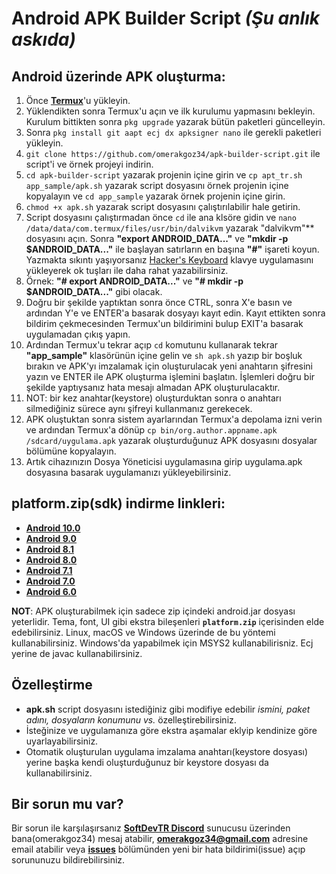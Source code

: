 # **Android APK Builder Script** *(Şu anlık askıda)*

## **Android üzerinde APK oluşturma:**

1. Önce **[Termux](https://play.google.com/store/apps/details?id=com.termux)**'u yükleyin.
2. Yüklendikten sonra Termux'u açın ve ilk kurulumu yapmasını bekleyin. Kurulum bittikten sonra `pkg upgrade` yazarak bütün paketleri güncelleyin.
3. Sonra `pkg install git aapt ecj dx apksigner nano` ile gerekli paketleri yükleyin.
4. `git clone https://github.com/omerakgoz34/apk-builder-script.git` ile script'i ve örnek projeyi indirin.
5. `cd apk-builder-script` yazarak projenin içine girin ve `cp apt_tr.sh app_sample/apk.sh` yazarak script dosyasını örnek projenin içine kopyalayın ve `cd app_sample` yazarak örnek projenin içine girin.
6. `chmod +x apk.sh` yazarak script dosyasını çalıştırılabilir hale getirin.
7. Script dosyasını çalıştırmadan önce `cd` ile ana klsöre gidin ve `nano /data/data/com.termux/files/usr/bin/dalvikvm` yazarak "dalvikvm"** dosyasını açın. Sonra **"export ANDROID_DATA..."** ve **"mkdir -p $ANDROID_DATA..."** ile başlayan satırların en başına **"#"** işareti koyun. Yazmakta sıkıntı yaşıyorsanız [Hacker's Keyboard](https://play.google.com/store/apps/details?id=org.pocketworkstation.pckeyboard) klavye uygulamasını yükleyerek ok tuşları ile daha rahat yazabilirsiniz.
8. Örnek: **"# export ANDROID_DATA..."** ve **"# mkdir -p $ANDROID_DATA..."** gibi olacak.
9. Doğru bir şekilde yaptıktan sonra önce CTRL, sonra X'e basın ve ardından Y'e ve ENTER'a basarak dosyayı kayıt edin. Kayıt ettikten sonra bildirim çekmecesinden Termux'un bildirimini bulup EXIT'a basarak uygulamadan çıkış yapın.
10. Ardından Termux'u tekrar açıp `cd` komutunu kullanarak tekrar **"app_sample"** klasörünün içine gelin ve `sh apk.sh` yazıp bir boşluk bırakın ve APK'yı imzalamak için oluşturulacak yeni anahtarın şifresini yazın ve ENTER ile APK oluşturma işlemini başlatın. İşlemleri doğru bir şekilde yaptıysanız hata mesajı almadan APK oluşturulacaktır.
11. NOT: bir kez anahtar(keystore) oluşturduktan sonra o anahtarı silmediğiniz sürece aynı şifreyi kullanmanız gerekecek.
12. APK oluştuktan sonra sistem ayarlarından Termux'a depolama izni verin ve ardından Termux'a dönüp `cp bin/org.author.appname.apk /sdcard/uygulama.apk` yazarak oluşturduğunuz APK dosyasını dosyalar bölümüne kopyalayın.
13. Artık cihazınızın Dosya Yöneticisi uygulamasına girip uygulama.apk dosyasına basarak uygulamanızı yükleyebilirsiniz.

## **platform.zip(sdk) indirme linkleri:**

* **[Android 10.0](https://dl.google.com/android/repository/platform-29_r04.zip)**
* **[Android 9.0](https://dl.google.com/android/repository/platform-28_r06.zip)**
* **[Android 8.1](https://dl.google.com/android/repository/platform-27_r03.zip)**
* **[Android 8.0](https://dl.google.com/android/repository/platform-26_r02.zip)**
* **[Android 7.1](https://dl.google.com/android/repository/platform-25_r03.zip)**
* **[Android 7.0](https://dl.google.com/android/repository/platform-24_r02.zip)**
* **[Android 6.0](https://dl.google.com/android/repository/platform-23_r03.zip)**

**NOT**:
APK oluşturabilmek için sadece zip içindeki android.jar dosyası yeterlidir. Tema, font, UI gibi ekstra bileşenleri **`platform.zip`** içerisinden elde edebilirsiniz.
Linux, macOS ve Windows üzerinde de bu yöntemi kullanabilirsiniz. Windows'da yapabilmek için MSYS2 kullanabilirisniz. Ecj yerine de javac kullanabilirsiniz.

## **Özelleştirme**

* **apk.sh** script dosyasını istediğiniz gibi modifiye edebilir *ismini, paket adını, dosyaların konumunu vs.* özelleştirebilirsiniz.
* İsteğinize ve uygulamanıza göre ekstra aşamalar eklyip kendinize göre uyarlayabilirsiniz.
* Otomatik oluşturulan uygulama imzalama anahtarı(keystore dosyası) yerine başka kendi oluşturduğunuz bir keystore dosyası da kullanabilirsiniz.

## **Bir sorun mu var?**

Bir sorun ile karşılaşırsanız **[SoftDevTR Discord](https://discord.gg/4aVWp5S)** sunucusu üzerinden bana(omerakgoz34) mesaj atabilir, **omerakgoz34@gmail.com** adresine email atabilir veya **[issues](https://github.com/omerakgoz34/apk-builder-script/issues)** bölümünden yeni bir hata bildirimi(issue) açıp sorununuzu bildirebilirsiniz.
